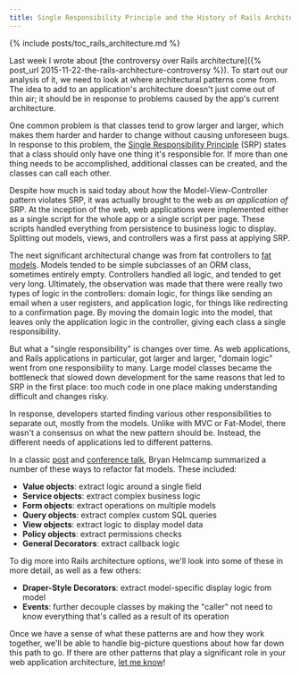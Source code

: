 ```yaml
---
title: Single Responsibility Principle and the History of Rails Architecture
---
```


{% include posts/toc_rails_architecture.md %}

Last week I wrote about [the controversy over Rails architecture]({% post_url 2015-11-22-the-rails-architecture-controversy %}). To start out our analysis of it, we need to look at where architectural patterns come from. The idea to add to an application's architecture doesn't just come out of thin air; it should be in response to problems caused by the app's current architecture.

One common problem is that classes tend to grow larger and larger, which makes them harder and harder to change without causing unforeseen bugs. In response to this problem, the [Single Responsibility Principle](https://en.wikipedia.org/wiki/Single_responsibility_principle) (SRP) states that a class should only have one thing it's responsible for. If more than one thing needs to be accomplished, additional classes can be created, and the classes can call each other.

Despite how much is said today about how the Model-View-Controller pattern violates SRP, it was actually brought to the web as *an application of* SRP. At the inception of the web, web applications were implemented either as a single script for the whole app or a single script per page. These scripts handled everything from persistence to business logic to display. Splitting out models, views, and controllers was a first pass at applying SRP.

The next significant architectural change was from fat controllers to [fat models](http://weblog.jamisbuck.org/2006/10/18/skinny-controller-fat-model). Models tended to be simple subclasses of an ORM class, sometimes entirely empty. Controllers handled all logic, and tended to get very long. Ultimately, the observation was made that there were really two types of logic in the controllers: domain logic, for things like sending an email when a user registers, and application logic, for things like redirecting to a confirmation page. By moving the domain logic into the model, that leaves only the application logic in the controller, giving each class a single responsibility.

But what a "single responsibility" is changes over time. As web applications, and Rails applications in particular, got larger and larger, "domain logic" went from one responsibility to many. Large model classes became the bottleneck that slowed down development for the same reasons that led to SRP in the first place: too much code in one place making understanding difficult and changes risky.

In response, developers started finding various other responsibilities to separate out, mostly from the models. Unlike with MVC or Fat-Model, there wasn't a consensus on what the new pattern should be. Instead, the different needs of applications led to different patterns.

In a classic [post](http://blog.codeclimate.com/blog/2012/10/17/7-ways-to-decompose-fat-activerecord-models/) and [conference talk](https://youtu.be/5yX6ADjyqyE), Bryan Helmcamp summarized a number of these ways to refactor fat models. These included:

- **Value objects**: extract logic around a single field
- **Service objects**: extract complex business logic
- **Form objects**: extract operations on multiple models
- **Query objects**: extract complex custom SQL queries
- **View objects**: extract logic to display model data
- **Policy objects**: extract permissions checks
- **General Decorators**: extract callback logic

To dig more into Rails architecture options, we'll look into some of these in more detail, as well as a few others:

- **Draper-Style Decorators**: extract model-specific display logic from model
- **Events**: further decouple classes by making the "caller" not need to know everything that's called as a result of its operation

Once we have a sense of what these patterns are and how they work together, we'll be able to handle big-picture questions about how far down this path to go. If there are other patterns that play a significant role in your web application architecture, [let me know](https://twitter.com/CodingItWrong)!